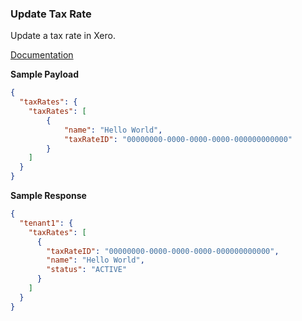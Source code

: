 ### Update Tax Rate

Update a tax rate in Xero.

[Documentation](https://xeroapi.github.io/xero-node/accounting/index.html#api-Accounting-updateTaxRate)

**Sample Payload**
```json
{
  "taxRates": {
    "taxRates": [
        {
            "name": "Hello World",
            "taxRateID": "00000000-0000-0000-0000-000000000000"
        }
    ]
  }
}
```

**Sample Response**
```json
{
  "tenant1": {
    "taxRates": [
      {
        "taxRateID": "00000000-0000-0000-0000-000000000000",
        "name": "Hello World",
        "status": "ACTIVE"
      }
    ]
  }
}
```
